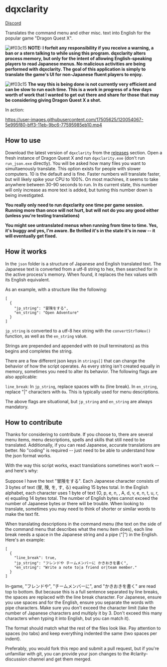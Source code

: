 # dqxclarity

[Discord](https://discord.gg/bVpNqVjEG5)

Translates the command menu and other misc. text into English for the popular game "Dragon Quest X".

![#f03c15](https://via.placeholder.com/15/f03c15/000000?text=+)
**NOTE: I forfeit any responsibility if you receive a warning, a ban or a stern talking to while using this program. dqxclarity alters process memory, but only for the intent of allowing English-speaking players to read Japanese menus. No malicious activities are being performed with dqxclarity. The goal of this application is simply to translate the game's UI for non-Japanese fluent players to enjoy.**

![#f03c15](https://via.placeholder.com/15/f03c15/000000?text=+)
**The way this is being done is not currently very efficient and can be slow to run each time. This is a work in progress of a few days worth of work that I wanted to get out there and share for those that may be considering giving Dragon Quest X a shot.**

In action:

https://user-images.githubusercontent.com/17505625/120054067-5e995f80-bff3-11eb-9bc6-77595985eb10.mp4

## How to use

Download the latest version of `dqxclarity` from the [releases](https://github.com/jmctune/dqxclarity/releases) section. Open a fresh instance of Dragon Quest X and run `dqxclarity.exe` (don't run `run_json.exe` directly). You will be asked how many files you want to simultaenously translate. This option exists for people with slower computers. 10 is the default and is fine. Faster numbers will translate faster, but will likely spike your CPU to 100%. On most machines, it seems to take anywhere between 30-90 seconds to run. In its current state, this number will only increase as more text is added, but tuning this number down is being investigated.

**You really only need to run dqxclarity one time per game session. Running more than once will not hurt, but will not do you any good either (unless you're testing translations)**

**You might see untranslated menus when running from time to time. Yes, it's buggy and yes, I'm aware. Be thrilled it's in the state it's in now -- it will eventually get fixed.**

## How it works

In the `json` folder is a structure of Japanese and English translated text. The Japanese text is converted from a utf-8 string to hex, then searched for in the active process's memory. When found, it replaces the hex values with its English equivalent.

As an example, with a structure like the following:

```
[
  {
    "jp_string": "冒険をする",
    "en_string": "Open Adventure"
  }
]
```

`jp_string` is converted to a utf-8 hex string with the `convertStrToHex()` function, as well as the `en_string` value.

Strings are prepended and appended with `00` (null terminators) as this begins and completes the string.

There are a few different json keys in `strings[]` that can change the behavior of how the script operates. As every string isn't created equally in memory, sometimes you need to alter its behavior. The following flags are also applicable:

`line_break`: In `jp_string`, replace spaces with `0a` (line break). In `en_string`, replace "|" characters with `0a`. This is typically used for menu descriptions.<br>

The above flags are situational, but `jp_string` and `en_string` are always mandatory.

## How to contribute

Thanks for considering to contribute. If you choose to, there are several menu items, menu descriptions, spells and skills that still need to be translated. Additionally, if you can read Japanese, accurate translations are better. No "coding" is required -- just need to be able to understand how the json format works.

With the way this script works, exact translations sometimes won't work -- and here's why:

Suppose I have the text "冒険をする". Each Japanese character consists of 3 bytes of text (冒, 険, を, す, る) equaling 15 bytes total. In the English alphabet, each character uses 1 byte of text (O, p, e, n, , A, d, v, e, n, t, u, r, e) equaling 14 bytes total. The number of English bytes cannot exceed the number of Japanese bytes or there will be trouble. When looking to translate, sometimes you may need to think of shorter or similar words to make the text fit.

When translating descriptions in the command menu (the text on the side of the command menu that describes what the menu item does), each line break needs a space in the Japanese string and a pipe ("|") in the English. Here's an example:

```
[
  {
    "line_break": true,
    "jp_string": "フレンドや チームメンバーに かきおきを書く",
    "en_string": "Write a note to|a friend or|team member."
  }
]
```

In-game, "フレンドや", "チームメンバーに", and "かきおきを書く" are read top to bottom. But because this is a full sentence separated by line breaks, the spaces are replaced with the line break character. For Japanese, ensure you use spaces and for the English, ensure you separate the words with pipe characters. Make sure you don't exceed the character limit (take the number of Japanese characters and multiply it by 3. Don't exceed this many characters when typing it into English, but you can match it).

The format should match what the rest of the files look like. Pay attention to spaces (no tabs) and keep everything indented the same (two spaces per indent).

Preferably, you would fork this repo and submit a pull request, but if you're unfamiliar with git, you can provide your json changes to the #clarity-discussion channel and get them merged.
